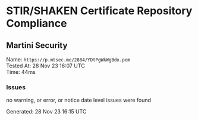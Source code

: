 # STIR/SHAKEN Certificate Repository Compliance

## Martini Security

Name: `https://p.mtsec.me/2884/YDtPgWkWgBdx.pem`\
Tested At: 28 Nov 23 16:07 UTC\
Time: 44ms

### Issues

no warning, or error, or notice date level issues were found

Generated: 28 Nov 23 16:15 UTC